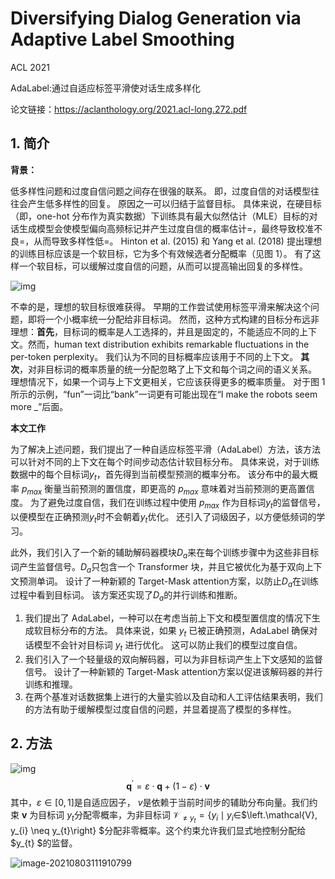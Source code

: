 # Diversifying Dialog Generation via Adaptive Label Smoothing

ACL 2021

AdaLabel:通过自适应标签平滑使对话生成多样化

论文链接：https://aclanthology.org/2021.acl-long.272.pdf

## 1. 简介

**背景：**

低多样性问题和过度自信问题之间存在很强的联系。 即，过度自信的对话模型往往会产生低多样性的回复。 原因之一可以归结于监督目标。 具体来说，在硬目标（即，one-hot 分布作为真实数据）下训练具有最大似然估计（MLE）目标的对话生成模型会使模型偏向高频标记并产生过度自信的概率估计=，最终导致校准不良=，从而导致多样性低=。  Hinton et al. (2015) 和 Yang et al. (2018) 提出理想的训练目标应该是一个软目标，它为多个有效候选者分配概率（见图 1）。 有了这样一个软目标，可以缓解过度自信的问题，从而可以提高输出回复的多样性。

![img](https://gitee.com/cao-hu/pictures/raw/master/img/HAYU~$%5BIFZ%5DAU%7DD4%5BXKWMNE.png)

不幸的是，理想的软目标很难获得。 早期的工作尝试使用标签平滑来解决这个问题，即将一个小概率统一分配给非目标词。 然而，这种方式构建的目标分布远非理想：**首先**，目标词的概率是人工选择的，并且是固定的，不能适应不同的上下文。然而，human text distribution exhibits remarkable fluctuations in the per-token perplexity。 我们认为不同的目标概率应该用于不同的上下文。 **其次**，对非目标词的概率质量的统一分配忽略了上下文和每个词之间的语义关系。 理想情况下，如果一个词与上下文更相关，它应该获得更多的概率质量。 对于图 1 所示的示例，“fun”一词比“bank”一词更有可能出现在“I make the robots seem more _”后面。

**本文工作**

为了解决上述问题，我们提出了一种自适应标签平滑（AdaLabel）方法，该方法可以针对不同的上下文在每个时间步动态估计软目标分布。 具体来说，对于训练数据中的每个目标词$y_{t}$，首先得到当前模型预测的概率分布。 该分布中的最大概率 $p_{max}$ 衡量当前预测的置信度，即更高的 $p_{max}$ 意味着对当前预测的更高置信度。 为了避免过度自信，我们在训练过程中使用 $p_{max}$ 作为目标词$y_{t}$的监督信号，以便模型在正确预测$y_{t}$时不会朝着$y_{t}$​优化。 还引入了词级因子，以方便低频词的学习。

此外，我们引入了一个新的辅助解码器模块$D_{a}$来在每个训练步骤中为这些非目标词产生监督信号。$D_{a}$只包含一个 Transformer 块，并且它被优化为基于双向上下文预测单词。 设计了一种新颖的 Target-Mask attention方案，以防止$D_{a}$在训练过程中看到目标词。 该方案还实现了$D_{a}$的并行训练和推断。

1. 我们提出了 AdaLabel，一种可以在考虑当前上下文和模型置信度的情况下生成软目标分布的方法。 具体来说，如果 $y_{t}$ 已被正确预测，AdaLabel 确保对话模型不会针对目标词 $y_{t}$ 进行优化。 这可以防止我们的模型过度自信。
2. 我们引入了一个轻量级的双向解码器，可以为非目标词产生上下文感知的监督信号。 设计了一种新颖的 Target-Mask attention方案以促进该解码器的并行训练和推理。
3. 在两个基准对话数据集上进行的大量实验以及自动和人工评估结果表明，我们的方法有助于缓解模型过度自信的问题，并显着提高了模型的多样性。

## 2. 方法

![img](https://gitee.com/cao-hu/pictures/raw/master/img/OGGK%`YV1NRQZL04F%I03UA.png)
$$
\boldsymbol{q}^{\prime}=\varepsilon \cdot \boldsymbol{q}+(1-\varepsilon) \cdot \boldsymbol{v}
$$
其中，$\varepsilon \in[0,1]$​​​​​​是自适应因子， $v$​​​​​​是依赖于当前时间步的辅助分布向量。我们约束 $\boldsymbol{v}$​​​​​​ 为目标词 $y_{t}$​​​​​​ 分配零概率，为非目标词 $\mathcal{V}_{\neq y_{t}}=\left\{y_{i} \mid y_{i} \in\right.$​​​​​​ $\left.\mathcal{V}, y_{i} \neq y_{t}\right\} $​​​分配非零概率​。这个约束允许我们显式地控制分配给 $y_{t} $的监督。​​​​​

![image-20210803111910799](https://gitee.com/cao-hu/pictures/raw/master/img/image-20210803111910799.png)